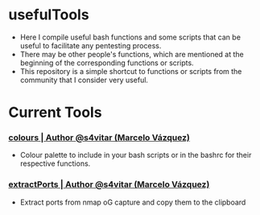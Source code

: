 # usefulTools
- Here I compile useful bash functions and some scripts that can be useful to facilitate any pentesting process.
- There may be other people's functions, which are mentioned at the beginning of the corresponding functions or scripts.
- This repository is a simple shortcut to functions or scripts from the community that I consider very useful.

# Current Tools
### [colours | Author @s4vitar (Marcelo Vázquez)](https://github.com/sikumy/usefulTools/blob/main/colours)
- Colour palette to include in your bash scripts or in the bashrc for their respective functions.
###  [extractPorts | Author @s4vitar (Marcelo Vázquez)](https://github.com/sikumy/usefulTools/blob/main/extractPorts)
- Extract ports from nmap oG capture and copy them to the clipboard

